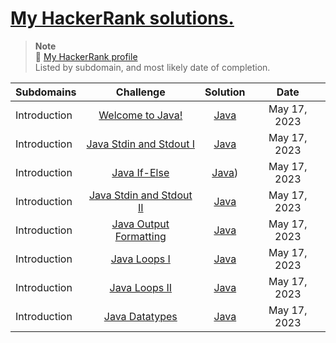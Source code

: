 #  [My HackerRank solutions.](https://www.hackerrank.com/dashboard)

> **Note** <br>
> 🔗 [My HackerRank profile](https://www.hackerrank.com/aillos) <br>
> Listed by subdomain, and most likely date of completion.

| Subdomains | Challenge | Solution | Date
| :---- | :----: | :----: | :----: |
| Introduction | [Welcome to Java!](https://www.hackerrank.com/challenges/welcome-to-java)| [Java](https://github.com/aillos/hackerrank/blob/master/src/WelcomeToJava.java) | May 17, 2023
| Introduction | [Java Stdin and Stdout I](https://www.hackerrank.com/challenges/java-stdin-and-stdout-1)| [Java](https://github.com/aillos/hackerrank/blob/master/src/JavaStdinAndStdoutI.java) | May 17, 2023
| Introduction | [Java If-Else](https://www.hackerrank.com/challenges/java-if-else)| [Java](https://github.com/aillos/hackerrank/blob/master/src/JavaIfElse.java)) | May 17, 2023
| Introduction | [Java Stdin and Stdout II](https://www.hackerrank.com/challenges/java-stdin-stdout)| [Java](https://github.com/aillos/hackerrank/blob/master/src/JavaStdinAndStdoutII.java) | May 17, 2023
| Introduction | [Java Output Formatting](https://www.hackerrank.com/challenges/java-output-formatting)| [Java](https://github.com/aillos/hackerrank/blob/master/src/JavaOutputFormatting.java) | May 17, 2023
| Introduction | [Java Loops I](https://www.hackerrank.com/challenges/java-loops-i)| [Java](https://github.com/aillos/hackerrank/blob/master/src/JavaLoopsI.java) | May 17, 2023
| Introduction | [Java Loops II](https://www.hackerrank.com/challenges/java-loops)| [Java](https://github.com/aillos/hackerrank/blob/master/src/JavaLoopsII.java) | May 17, 2023
| Introduction | [Java Datatypes](https://www.hackerrank.com/challenges/java-datatypes)| [Java](https://github.com/aillos/hackerrank/blob/master/src/JavaDatatypes.java) | May 17, 2023
